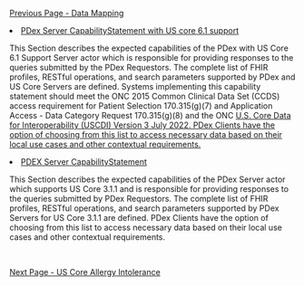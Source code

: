 [Previous Page - Data Mapping](datamapping.html)

<div markdown="1">

[//]: # (Manually paste in the description for each Capability Statement.)
[//]: # (Name from {capability-statement-name}.fsh Title.) 
[//]: # (Take description from {capability-statement-name}.fsh Description.)

<div>
  <li><a href="CapabilityStatement-pdex-server-6-1.html">PDex Server CapabilityStatement with US core 6.1 support</a> <p>This Section describes the expected capabilities of the PDex with US Core 6.1 Support Server actor which is responsible for providing responses to the queries submitted by the PDex Requestors. The complete list of FHIR profiles, RESTful operations, and search parameters supported by PDex and US Core Servers are defined. Systems implementing this capability statement should meet the ONC 2015 Common Clinical Data Set (CCDS) access requirement for Patient Selection 170.315(g)(7) and Application Access - Data Category Request 170.315(g)(8) and the ONC <a href="https://www.healthit.gov/isa/sites/isa/files/2022-07/USCDI-Version-3-July-2022-Final.pdf">U.S. Core Data for Interoperability (USCDI) Version 3 July 2022.  PDex Clients have the option of choosing from this list to access necessary data based on their local use cases and other contextual requirements.
</p>
</li>
  <li><a href="CapabilityStatement-pdex-server.html">PDEX Server CapabilityStatement</a> <p>This Section describes the expected capabilities of the PDex Server actor which supports US Core 3.1.1 and is responsible for providing responses to the queries submitted by PDex Requestors. The complete list of FHIR profiles, RESTful operations, and search parameters supported by PDex Servers for US Core 3.1.1 are defined. PDex Clients have the option of choosing from this list to access necessary data based on their local use cases and other contextual requirements.</p>
</li>

</div>

</div>
<br/>


[Next Page - US Core Allergy Intolerance](USCoreAllergyIntolerance.html)

